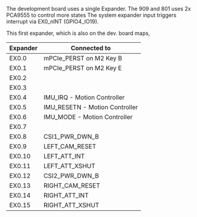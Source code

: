 The development board uses a single Expander. The 909 and 801 uses 2x PCA9555 to control more states
The system expander input triggers interrupt via EX0_nINT (GPIO4_IO19).

This first expander, which is also on the dev. board maps,

| Expander  | Connected to    |
|-----------|-----------------|
| EX0.0     | mPCIe_PERST on M2 Key B    |
| EX0.1     | mPCIe_PERST on M2 Key E   |
| EX0.2     |                 |
| EX0.3     |        |
| EX0.4     | IMU_IRQ  - Motion Controller  |
| EX0.5     | IMU_RESETN  - Motion Controller    |
| EX0.6     | IMU_MODE  - Motion Controller        |
| EX0.7     |                 |
| EX0.8     | CSI1_PWR_DWN_B  |
| EX0.9     | LEFT_CAM_RESET  |
| EX0.10    | LEFT_ATT_INT    |
| EX0.11    | LEFT_ATT_XSHUT  |
| EX0.12    | CSI2_PWR_DWN_B  |
| EX0.13    | RIGHT_CAM_RESET |
| EX0.14    | RIGHT_ATT_INT   |
| EX0.15    | RIGHT_ATT_XSHUT |
